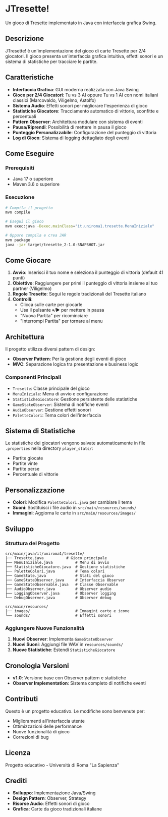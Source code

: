 # JTresette! 

Un gioco di Tresette implementato in Java con interfaccia grafica Swing.

## Descrizione

JTresette! è un'implementazione del gioco di carte Tresette per 2/4 giocatori. Il gioco presenta un'interfaccia grafica intuitiva, effetti sonori e un sistema di statistiche per tracciare le partite.

## Caratteristiche

- **Interfaccia Grafica**: GUI moderna realizzata con Java Swing
- **Gioco per 2/4 Giocatori**: Tu vs 3 AI oppure Tu vs 1 AI con nomi italiani classici (Marcovaldo, Viligelmo, Astolfo)
- **Sistema Audio**: Effetti sonori per migliorare l'esperienza di gioco
- **Statistiche Giocatore**: Tracciamento automatico di vittorie, sconfitte e percentuali
- **Pattern Observer**: Architettura modulare con sistema di eventi
- **Pausa/Riprendi**: Possibilità di mettere in pausa il gioco
- **Punteggio Personalizzabile**: Configurazione del punteggio di vittoria
- **Log di Gioco**: Sistema di logging dettagliato degli eventi

## Come Eseguire

### Prerequisiti
- Java 17 o superiore
- Maven 3.6 o superiore

### Esecuzione
```bash
# Compila il progetto
mvn compile

# Esegui il gioco
mvn exec:java -Dexec.mainClass="it.uniroma1.tresette.MenuIniziale"

# Oppure compila e crea JAR
mvn package
java -jar target/tresette_2-1.0-SNAPSHOT.jar
```

## Come Giocare

1. **Avvio**: Inserisci il tuo nome e seleziona il punteggio di vittoria (default 41 punti)
2. **Obiettivo**: Raggiungere per primi il punteggio di vittoria insieme al tuo partner (Viligelmo)
3. **Regole Tresette**: Segui le regole tradizionali del Tresette italiano
4. **Controlli**: 
   - Clicca sulle carte per giocarle
   - Usa il pulsante ⏸/▶ per mettere in pausa
   - "Nuova Partita" per ricominciare
   - "Interrompi Partita" per tornare al menu

## Architettura

Il progetto utilizza diversi pattern di design:

- **Observer Pattern**: Per la gestione degli eventi di gioco
- **MVC**: Separazione logica tra presentazione e business logic


### Componenti Principali

- `Tresette`: Classe principale del gioco
- `MenuIniziale`: Menu di avvio e configurazione
- `StatisticheGiocatore`: Gestione persistente delle statistiche
- `GameStateObserver`: Sistema di notifiche eventi
- `AudioObserver`: Gestione effetti sonori
- `PaletteColori`: Tema colori dell'interfaccia

## Sistema di Statistiche

Le statistiche dei giocatori vengono salvate automaticamente in file `.properties` nella directory `player_stats/`:
- Partite giocate
- Partite vinte
- Partite perse  
- Percentuale di vittorie

## Personalizzazione

- **Colori**: Modifica `PaletteColori.java` per cambiare il tema
- **Suoni**: Sostituisci i file audio in `src/main/resources/sounds/`
- **Immagini**: Aggiorna le carte in `src/main/resources/images/`

##  Sviluppo

### Struttura del Progetto
```
src/main/java/it/uniroma1/tresette/
├── Tresette.java          # Gioco principale
├── MenuIniziale.java          # Menu di avvio
├── StatisticheGiocatore.java  # Gestione statistiche
├── PaletteColori.java         # Tema colori
├── GameState.java             # Stati del gioco
├── GameStateObserver.java     # Interfaccia Observer
├── GameStateObservable.java   # Classe Observable
├── AudioObserver.java         # Observer audio
├── LoggingObserver.java       # Observer logging
└── DebugObserver.java         # Observer debug

src/main/resources/
├── images/                    # Immagini carte e icone
└── sounds/                    # Effetti sonori
```

### Aggiungere Nuove Funzionalità

1. **Nuovi Observer**: Implementa `GameStateObserver`
2. **Nuovi Suoni**: Aggiungi file WAV in `resources/sounds/`
3. **Nuove Statistiche**: Estendi `StatisticheGiocatore`

##  Cronologia Versioni

- **v1.0**: Versione base con Observer pattern e statistiche
- **Observer Implementation**: Sistema completo di notifiche eventi

##  Contributi

Questo è un progetto educativo. Le modifiche sono benvenute per:
- Miglioramenti all'interfaccia utente
- Ottimizzazioni delle performance
- Nuove funzionalità di gioco
- Correzioni di bug

## Licenza

Progetto educativo - Università di Roma "La Sapienza"

##  Crediti

- **Sviluppo**: Implementazione Java/Swing
- **Design Pattern**: Observer, Strategy
- **Risorse Audio**: Effetti sonori di gioco
- **Grafica**: Carte da gioco tradizionali italiane
